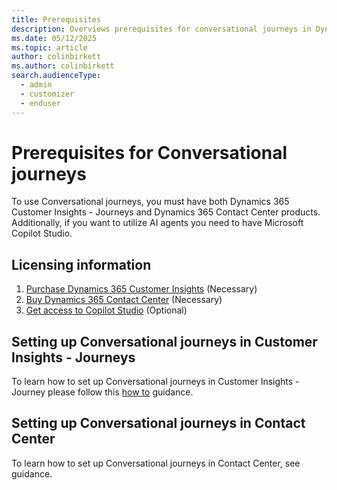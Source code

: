 ```yaml
---
title: Prerequisites
description: Overviews prerequisites for conversational journeys in Dynamics 365 Customer Insights - Journeys.
ms.date: 05/12/2025
ms.topic: article
author: colinbirkett
ms.author: colinbirkett
search.audienceType: 
  - admin
  - customizer
  - enduser
---
```


# Prerequisites for Conversational journeys

To use Conversational journeys, you must have both Dynamics 365 Customer Insights - Journeys and Dynamics 365 Contact Center products. Additionally, if you want to utilize AI agents you need to have Microsoft Copilot Studio.

## Licensing information

1. [Purchase Dynamics 365 Customer Insights](purchase.md) (Necessary)
1. [Buy Dynamics 365 Contact Center](../dynamics-365/products/contact-center/pricing) (Necessary)
1. [Get access to Copilot Studio](/microsoft-copilot-studio/requirements-licensing-subscriptions) (Optional)

## Setting up Conversational journeys in Customer Insights - Journeys

To learn how to set up Conversational journeys in Customer Insights - Journey please follow this [how to](proactive-engagement-how-to.md) guidance.

## Setting up Conversational journeys in Contact Center

To learn how to set up Conversational journeys in Contact Center, see <!--- [how to](link) --> guidance. 

